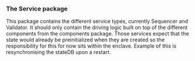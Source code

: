 ### The Service package

This package contains the different service types, currently Sequencer and Validator. It should only contain the driving logic built on top of the different components from the components package.
Those services expect that the state would already be preinitialized when they are created so the responsibility for this for now sits within the enclave. Example of this is resynchronising the stateDB
upon a restart.